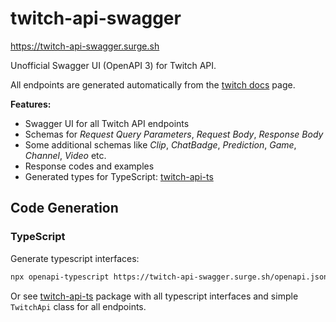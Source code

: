# twitch-api-swagger

https://twitch-api-swagger.surge.sh

Unofficial Swagger UI (OpenAPI 3) for Twitch API.

All endpoints are generated automatically from the [twitch docs](https://dev.twitch.tv/docs/api/reference) page.

__Features:__

* Swagger UI for all Twitch API endpoints
* Schemas for _Request Query Parameters_, _Request Body_, _Response Body_
* Some additional schemas like _Clip_, _ChatBadge_, _Prediction_, _Game_, _Channel_, _Video_ etc.
* Response codes and examples
* Generated types for TypeScript: [twitch-api-ts](https://github.com/DmitryScaletta/twitch-api-ts)

## Code Generation

### TypeScript

Generate typescript interfaces:

```bash
npx openapi-typescript https://twitch-api-swagger.surge.sh/openapi.json -o src/twitch-api.generated.ts
```

Or see [twitch-api-ts](https://github.com/DmitryScaletta/twitch-api-ts) package with all typescript interfaces and simple `TwitchApi` class for all endpoints.
